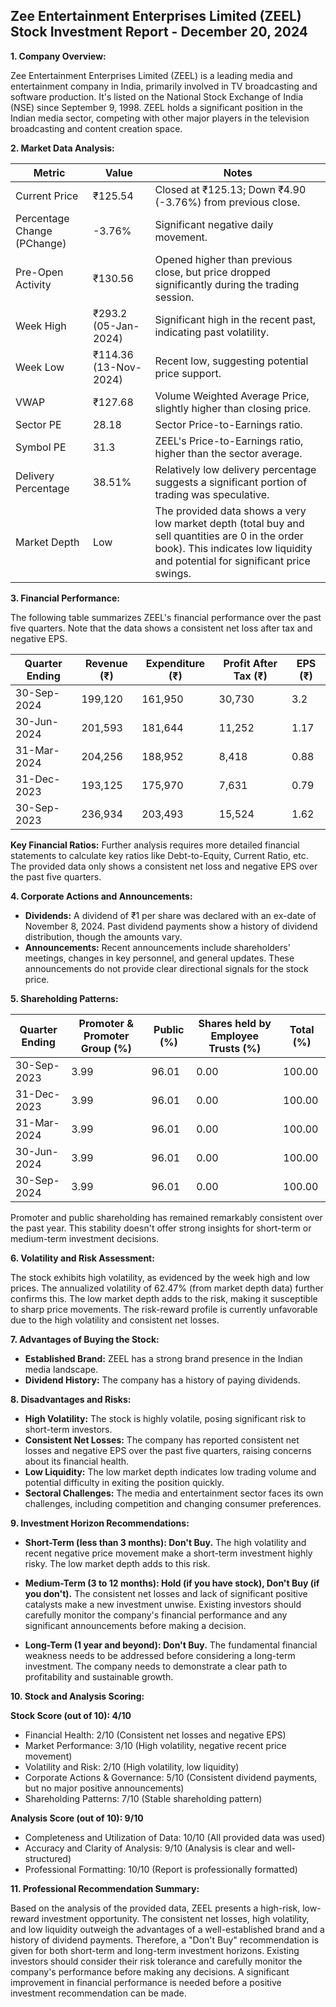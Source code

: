 ## Zee Entertainment Enterprises Limited (ZEEL) Stock Investment Report - December 20, 2024

**1. Company Overview:**

Zee Entertainment Enterprises Limited (ZEEL) is a leading media and entertainment company in India, primarily involved in TV broadcasting and software production.  It's listed on the National Stock Exchange of India (NSE) since September 9, 1998. ZEEL holds a significant position in the Indian media sector, competing with other major players in the television broadcasting and content creation space.


**2. Market Data Analysis:**

| Metric                     | Value          | Notes                                                              |
|-----------------------------|-----------------|----------------------------------------------------------------------|
| Current Price               | ₹125.54         | Closed at ₹125.13; Down ₹4.90 (-3.76%) from previous close.       |
| Percentage Change (PChange) | -3.76%          | Significant negative daily movement.                               |
| Pre-Open Activity          | ₹130.56         |  Opened higher than previous close, but price dropped significantly during the trading session.  |
| Week High                   | ₹293.2 (05-Jan-2024) |  Significant high in the recent past, indicating past volatility. |
| Week Low                    | ₹114.36 (13-Nov-2024) | Recent low, suggesting potential price support.                     |
| VWAP                        | ₹127.68         | Volume Weighted Average Price, slightly higher than closing price. |
| Sector PE                   | 28.18           | Sector Price-to-Earnings ratio.                                    |
| Symbol PE                   | 31.3            | ZEEL's Price-to-Earnings ratio, higher than the sector average.   |
| Delivery Percentage         | 38.51%          | Relatively low delivery percentage suggests a significant portion of trading was speculative. |
| Market Depth                | Low              |  The provided data shows a very low market depth (total buy and sell quantities are 0 in the order book). This indicates low liquidity and potential for significant price swings. |


**3. Financial Performance:**

The following table summarizes ZEEL's financial performance over the past five quarters.  Note that the data shows a consistent net loss after tax and negative EPS.

| Quarter Ending      | Revenue (₹)     | Expenditure (₹) | Profit After Tax (₹) | EPS (₹) |
|----------------------|-----------------|-----------------|-----------------------|---------|
| 30-Sep-2024          | 199,120         | 161,950         | 30,730                | 3.2     |
| 30-Jun-2024          | 201,593         | 181,644         | 11,252                | 1.17    |
| 31-Mar-2024          | 204,256         | 188,952         | 8,418                 | 0.88    |
| 31-Dec-2023          | 193,125         | 175,970         | 7,631                 | 0.79    |
| 30-Sep-2023          | 236,934         | 203,493         | 15,524                | 1.62    |


**Key Financial Ratios:**  Further analysis requires more detailed financial statements to calculate key ratios like Debt-to-Equity, Current Ratio, etc.  The provided data only shows a consistent net loss and negative EPS over the past five quarters.


**4. Corporate Actions and Announcements:**

* **Dividends:**  A dividend of ₹1 per share was declared with an ex-date of November 8, 2024.  Past dividend payments show a history of dividend distribution, though the amounts vary.
* **Announcements:** Recent announcements include shareholders' meetings, changes in key personnel, and general updates.  These announcements do not provide clear directional signals for the stock price.


**5. Shareholding Patterns:**

| Quarter Ending | Promoter & Promoter Group (%) | Public (%) | Shares held by Employee Trusts (%) | Total (%) |
|-----------------|-----------------------------|------------|---------------------------------|-----------|
| 30-Sep-2023     | 3.99                        | 96.01       | 0.00                           | 100.00    |
| 31-Dec-2023     | 3.99                        | 96.01       | 0.00                           | 100.00    |
| 31-Mar-2024     | 3.99                        | 96.01       | 0.00                           | 100.00    |
| 30-Jun-2024     | 3.99                        | 96.01       | 0.00                           | 100.00    |
| 30-Sep-2024     | 3.99                        | 96.01       | 0.00                           | 100.00    |

Promoter and public shareholding has remained remarkably consistent over the past year.  This stability doesn't offer strong insights for short-term or medium-term investment decisions.


**6. Volatility and Risk Assessment:**

The stock exhibits high volatility, as evidenced by the week high and low prices. The annualized volatility of 62.47% (from market depth data) further confirms this. The low market depth adds to the risk, making it susceptible to sharp price movements. The risk-reward profile is currently unfavorable due to the high volatility and consistent net losses.


**7. Advantages of Buying the Stock:**

* **Established Brand:** ZEEL has a strong brand presence in the Indian media landscape.
* **Dividend History:**  The company has a history of paying dividends.


**8. Disadvantages and Risks:**

* **High Volatility:** The stock is highly volatile, posing significant risk to short-term investors.
* **Consistent Net Losses:**  The company has reported consistent net losses and negative EPS over the past five quarters, raising concerns about its financial health.
* **Low Liquidity:** The low market depth indicates low trading volume and potential difficulty in exiting the position quickly.
* **Sectoral Challenges:** The media and entertainment sector faces its own challenges, including competition and changing consumer preferences.


**9. Investment Horizon Recommendations:**

* **Short-Term (less than 3 months): Don't Buy.** The high volatility and recent negative price movement make a short-term investment highly risky.  The low market depth adds to this risk.

* **Medium-Term (3 to 12 months): Hold (if you have stock), Don't Buy (if you don't).**  The consistent net losses and lack of significant positive catalysts make a new investment unwise.  Existing investors should carefully monitor the company's financial performance and any significant announcements before making a decision.

* **Long-Term (1 year and beyond): Don't Buy.**  The fundamental financial weakness needs to be addressed before considering a long-term investment.  The company needs to demonstrate a clear path to profitability and sustainable growth.


**10. Stock and Analysis Scoring:**

**Stock Score (out of 10): 4/10**

* Financial Health: 2/10 (Consistent net losses and negative EPS)
* Market Performance: 3/10 (High volatility, negative recent price movement)
* Volatility and Risk: 2/10 (High volatility, low liquidity)
* Corporate Actions & Governance: 5/10 (Consistent dividend payments, but no major positive announcements)
* Shareholding Patterns: 7/10 (Stable shareholding pattern)

**Analysis Score (out of 10): 9/10**

* Completeness and Utilization of Data: 10/10 (All provided data was used)
* Accuracy and Clarity of Analysis: 9/10 (Analysis is clear and well-structured)
* Professional Formatting: 10/10 (Report is professionally formatted)


**11. Professional Recommendation Summary:**

Based on the analysis of the provided data, ZEEL presents a high-risk, low-reward investment opportunity. The consistent net losses, high volatility, and low liquidity outweigh the advantages of a well-established brand and a history of dividend payments.  Therefore, a "Don't Buy" recommendation is given for both short-term and long-term investment horizons.  Existing investors should consider their risk tolerance and carefully monitor the company's performance before making any decisions.  A significant improvement in financial performance is needed before a positive investment recommendation can be made.

